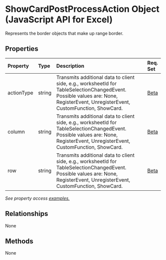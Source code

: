 # ShowCardPostProcessAction Object (JavaScript API for Excel)

Represents the border objects that make up range border.

## Properties

| Property	   | Type	|Description| Req. Set|
|:---------------|:--------|:----------|:----|
|actionType|string|Transmits additional data to client side, e.g., worksheetId for TableSelectionChangedEvent. Possible values are: None, RegisterEvent, UnregisterEvent, CustomFunction, ShowCard.|[Beta](../requirement-sets/excel-api-requirement-sets.md)|
|column|string|Transmits additional data to client side, e.g., worksheetId for TableSelectionChangedEvent. Possible values are: None, RegisterEvent, UnregisterEvent, CustomFunction, ShowCard.|[Beta](../requirement-sets/excel-api-requirement-sets.md)|
|row|string|Transmits additional data to client side, e.g., worksheetId for TableSelectionChangedEvent. Possible values are: None, RegisterEvent, UnregisterEvent, CustomFunction, ShowCard.|[Beta](../requirement-sets/excel-api-requirement-sets.md)|

_See property access [examples.](#property-access-examples)_

## Relationships
None


## Methods
None

